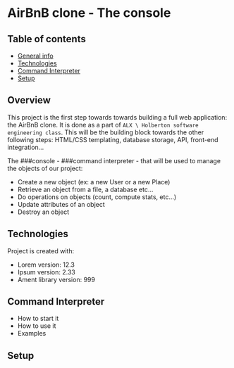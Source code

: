 # AirBnB clone - The console

## Table of contents
* [General info](#general-info)
* [Technologies](#technologies)
* [Command Interpreter](#command-interpreter)
* [Setup](#setup)

## Overview
This project is the first step towards towards building a full web application: the AirBnB clone. It is done as a part of `ALX \ Holberton software engineering class`. This will be the building block towards the other following steps: HTML/CSS templating, database storage, API, front-end integration…

The ###console - ###command interpreter - that will be used to manage the objects of our project:
- Create a new object (ex: a new User or a new Place)
- Retrieve an object from a file, a database etc…
- Do operations on objects (count, compute stats, etc…)
- Update attributes of an object
- Destroy an object

## Technologies
Project is created with:
* Lorem version: 12.3
* Ipsum version: 2.33
* Ament library version: 999

## Command Interpreter
* How to start it
* How to use it
* Examples

## Setup